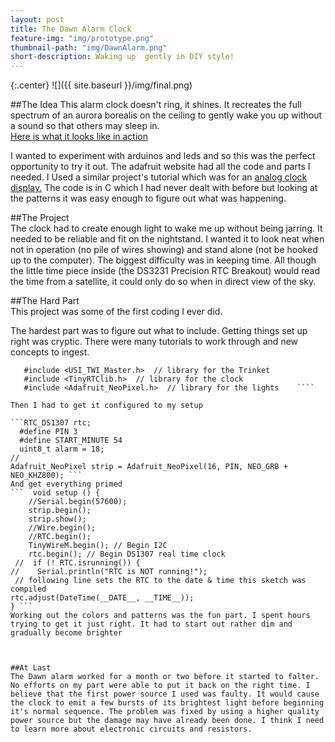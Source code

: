 ```yaml
---
layout: post
title: The Dawn Alarm Clock
feature-img: "img/prototype.png"
thumbnail-path: "img/DawnAlarm.png"
short-description: Waking up  gently in DIY style!
---
```

{:.center}
![]({{ site.baseurl }}/img/final.png)

##The Idea
This alarm clock doesn't ring, it shines. It recreates the full spectrum of an aurora borealis on the ceiling to gently wake you up without a sound so that others may sleep in.  
[Here is what it looks like in action](https://www.youtube.com/watch?v=FWyOwYFFB6o)  

I wanted to experiment with arduinos and leds and so this was the perfect opportunity to try it out. The adafruit website had all the code and parts I needed. I Used a similar project's tutorial which was for an [analog clock display.](https://learn.adafruit.com/trinket-powered-analog-meter-clock/code?view=all) The code is in C which I had never dealt with before but looking at the patterns it was easy enough to figure out what was happening.

##The Project  
The clock had to create enough light to wake me up without being jarring. It needed to be reliable and fit on the nightstand. I wanted it to look neat when not in operation (no pile of wires showing) and stand alone (not be hooked up to the computer).
The biggest difficulty was in keeping time. All though the little time piece inside (the DS3231 Precision RTC Breakout) would read the time from a satellite, it could only do so when in direct view of the sky.

##The Hard Part  
 This project was some of the first coding I ever did.

 The hardest part was to figure out what to include. Getting things set up right was cryptic. There were many tutorials to work through and new concepts to ingest.    

```` #include <TinyWireM.h>  // library for the Trinket    
   #include <USI_TWI_Master.h>  // library for the Trinket    
   #include <TinyRTClib.h>  // library for the clock    
   #include <Adafruit_NeoPixel.h>  // library for the lights    ````        

Then I had to get it configured to my setup  

```RTC_DS1307 rtc;  
  #define PIN 3  
  #define START_MINUTE 54  
  uint8_t alarm = 18;  
//
Adafruit_NeoPixel strip = Adafruit_NeoPixel(16, PIN, NEO_GRB + NEO_KHZ800); ```  
And get everything primed  
```  void setup () {
    //Serial.begin(57600);
    strip.begin();
    strip.show();
    //Wire.begin();
    //RTC.begin();
    TinyWireM.begin(); // Begin I2C
    rtc.begin(); // Begin DS1307 real time clock
 //  if (! RTC.isrunning()) {
//    Serial.println("RTC is NOT running!");
 // following line sets the RTC to the date & time this sketch was compiled
rtc.adjust(DateTime(__DATE__, __TIME__));
} ```    
Working out the colors and patterns was the fun part. I spent hours trying to get it just right. It had to start out rather dim and gradually become brighter



##At Last   
The Dawn alarm worked for a month or two before it started to falter. No efforts on my part were able to put it back on the right time. I believe that the first power source I used was faulty. It would cause the clock to emit a few bursts of its brightest light before beginning it's normal sequence. The problem was fixed by using a higher quality power source but the damage may have already been done. I think I need to learn more about electronic circuits and resistors.
